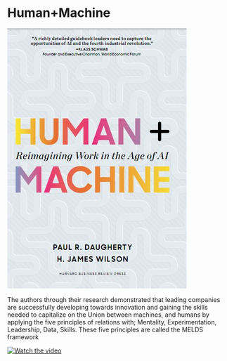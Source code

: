 # Human+Machine

![image](https://github.com/JonathanJuez/Human-plus-Machine/blob/main/human.JPG)

The authors through their research demonstrated that leading companies are successfully developing towards innovation and gaining the skills needed to capitalize on the Union between machines, and humans by applying the five principles of relations with; Mentality, Experimentation, Leadership, Data, Skills. These five principles are called the MELDS framework

[![Watch the video](https://i3.ytimg.com/vi/v=3ReIWtrE0rU/v=3ReIWtrE0rU.jpg)](https://www.youtube.com/watch?v=3ReIWtrE0rU)
